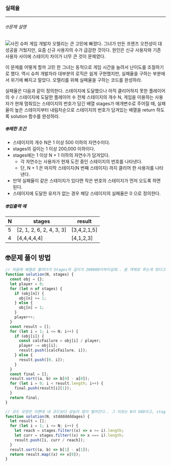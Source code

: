 ### 실패율

---

###### 🤓문제 설명

![사진](https://grepp-programmers.s3.amazonaws.com/files/production/bde471d8ac/48ddf1cc-c4ea-499d-b431-9727ee799191.png)
슈퍼 게임 개발자 오렐리는 큰 고민에 빠졌다. 그녀가 만든 프랜즈 오천성이 대성공을 거뒀지만, 요즘 신규 사용자의 수가 급감한 것이다. 원인은 신규 사용자와 기존 사용자 사이에 스테이지 차이가 너무 큰 것이 문제였다.

이 문제를 어떻게 할까 고민 한 그녀는 동적으로 게임 시간을 늘려서 난이도를 조절하기로 했다. 역시 슈퍼 개발자라 대부분의 로직은 쉽게 구현했지만, 실패율을 구하는 부분에서 위기에 빠지고 말았다. 오렐리를 위해 실패율을 구하는 코드를 완성하라.

실패율은 다음과 같이 정의한다.
스테이지에 도달했으나 아직 클리어하지 못한 플레이어의 수 / 스테이지에 도달한 플레이어 수
전체 스테이지의 개수 N, 게임을 이용하는 사용자가 현재 멈춰있는 스테이지의 번호가 담긴 배열 stages가 매개변수로 주어질 때, 실패율이 높은 스테이지부터 내림차순으로 스테이지의 번호가 담겨있는 배열을 return 하도록 solution 함수를 완성하라.

##### 🤓제한 조건

- 스테이지의 개수 N은 1 이상 500 이하의 자연수이다.
- stages의 길이는 1 이상 200,000 이하이다.
- stages에는 1 이상 N + 1 이하의 자연수가 담겨있다.
  - 각 자연수는 사용자가 현재 도전 중인 스테이지의 번호를 나타낸다.
  - 단, N + 1 은 마지막 스테이지(N 번째 스테이지) 까지 클리어 한 사용자를 나타낸다.
- 만약 실패율이 같은 스테이지가 있다면 작은 번호의 스테이지가 먼저 오도록 하면 된다.
- 스테이지에 도달한 유저가 없는 경우 해당 스테이지의 실패율은 0 으로 정의한다.

##### 🤓입출력 예

| N   | stages                   | result      |
| --- | ------------------------ | ----------- |
| 5   | [2, 1, 2, 6, 2, 4, 3, 3] | [3,4,2,1,5] |
| 4   | [4,4,4,4,4]              | [4,1,2,3]   |

## 🤓문제 풀이 방법

```javascript
// 처음에 배열로 풀려다가 Stages의 길이가 200000이하이길래.. 음 객체로 푸는게 맞다고 판단함. 객체로 풀었고 속도는 soso한데 코드가 너무 조잡해..
function solution(N, stages) {
  const obj = {};
  let player = 0;
  for (let n of stages) {
    if (obj[n]) {
      obj[n] += 1;
    } else {
      obj[n] = 1;
    }
    player++;
  }
  const result = [];
  for (let i = 1; i <= N; i++) {
    if (obj[i]) {
      const calcFailure = obj[i] / player;
      player -= obj[i];
      result.push([calcFailure, i]);
    } else {
      result.push([0, i]);
    }
  }
  const final = [];
  result.sort((a, b) => b[0] - a[0]);
  for (let i = 0; i < result.length; i++) {
    final.push(result[i][1]);
  }
  return final;
}
```

```javascript
// 코드 모양은 이쁜데 내 코드보다 성능이 많이 떨어진다.. 그 이유는 N이 500이고, stages.length 200000 일때 filter를 계속 반복해줘야하니 성능자체만 보면 현저히 떨어질 수 밖에 없다.. 내 코드와 다른점은 내 코드는 n번의 반복으로 객체에 담아주면 그 다음에는 한 번에 접근할 수 있는 장점이 있겠지만, 이런 코드는 무진장 반복을 해줘야하기 때문에 음..? 물론 객체를 사용함으로써 공간적인 손해는 있겠지만, 이러한 문제는 시간을 줄이려는 목적이 더 강한 것이라고 판단해서 객체로 풀어주었다.
function solution(N, stdddddddages) {
  let result = [];
  for (let i = 1; i <= N; i++) {
    let reach = stages.filter((x) => x >= i).length;
    let curr = stages.filter((x) => x === i).length;
    result.push([i, curr / reach]);
  }
  result.sort((a, b) => b[1] - a[1]);
  return result.map((x) => x[0]);
}
```
